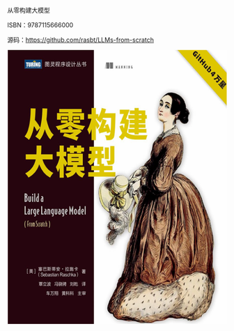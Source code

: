 从零构建大模型

ISBN：9787115666000

源码：https://github.com/rasbt/LLMs-from-scratch

<img src=".\img\0.png"/>
